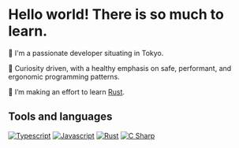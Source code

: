 # Hello world! There is so much to learn.

🌊 I'm a passionate developer situating in Tokyo.

🔭 Curiosity driven, with a healthy emphasis on safe, performant, and ergonomic programming patterns.   

🌱 I’m making an effort to learn [Rust](https://www.rust-lang.org/). 

## Tools and languages

[![Typescript](https://img.shields.io/badge/-Typescript-3178c6?style=flat-square&logo=typescript&logoColor=white)](https://www.typescriptlang.org/)
[![Javascript](https://img.shields.io/badge/-Javascript-F7DF1E?style=flat-square&logo=javascript&logoColor=white)](https://www.oracle.com/java/)
[![Rust](https://img.shields.io/badge/-Rust-111111?style=flat-square&logo=rust&logoColor=white)](https://www.rust-lang.org/)
[![C Sharp](https://img.shields.io/badge/-C%20Sharp-7014e8?style=flat-square&logo=c-sharp)](https://dotnet.microsoft.com/en-us/languages/csharp)

